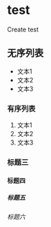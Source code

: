 # test
Create test

## 无序列表

- 文本1
- 文本2
- 文本3

### 有序列表

1. 文本1
2. 文本2
3. 文本3

### 标题三
#### 标题四
##### 标题五
###### 标题六
